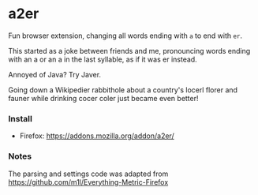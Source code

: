 # a2er
Fun browser extension, changing all words ending with `a` to end with `er`.

This started as a joke between friends and me, pronouncing words ending with an a or an a in the last syllable,
as if it was er instead.

Annoyed of Java? Try Javer.

Going down a Wikipedier rabbithole about a country's locerl florer and fauner while drinking cocer coler just
became even better!

### Install
- Firefox: https://addons.mozilla.org/addon/a2er/


### Notes
The parsing and settings code was adapted from https://github.com/m1l/Everything-Metric-Firefox
